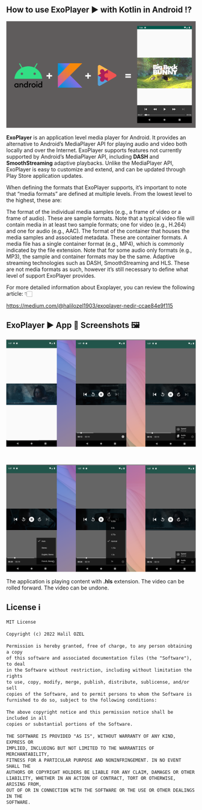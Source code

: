 ## How to use ExoPlayer ▶️ with Kotlin in Android ⁉️

![ExoPlayer](exoplayer.png)

**ExoPlayer** is an application level media player for Android. It provides an alternative to Android’s MediaPlayer API for playing audio and video both locally and over the Internet. ExoPlayer supports features not currently supported by Android’s MediaPlayer API, including **DASH** and **SmoothStreaming** adaptive playbacks. Unlike the MediaPlayer API, ExoPlayer is easy to customize and extend, and can be updated through Play Store application updates.

When defining the formats that ExoPlayer supports, it’s important to note that “media formats” are defined at multiple levels. From the lowest level to the highest, these are:

The format of the individual media samples (e.g., a frame of video or a frame of audio). These are sample formats. Note that a typical video file will contain media in at least two sample formats; one for video (e.g., H.264) and one for audio (e.g., AAC).
The format of the container that houses the media samples and associated metadata. These are container formats. A media file has a single container format (e.g., MP4), which is commonly indicated by the file extension. Note that for some audio only formats (e.g., MP3), the sample and container formats may be the same.
Adaptive streaming technologies such as DASH, SmoothStreaming and HLS. These are not media formats as such, however it’s still necessary to define what level of support ExoPlayer provides.



For more detailed information about Exoplayer, you can review the following article: 👇🏻

https://medium.com/@halilozel1903/exoplayer-nedir-ccae84e9f115

## ExoPlayer ▶️ App 📱 Screenshots 🖼

![ExoPlayer](screen_1.png)

<br>

![ExoPlayer](screen_2.png)

The application is playing content with **.hls** extension. The video can be rolled forward. The video can be undone.

## License ℹ️
```
MIT License

Copyright (c) 2022 Halil OZEL

Permission is hereby granted, free of charge, to any person obtaining a copy
of this software and associated documentation files (the "Software"), to deal
in the Software without restriction, including without limitation the rights
to use, copy, modify, merge, publish, distribute, sublicense, and/or sell
copies of the Software, and to permit persons to whom the Software is
furnished to do so, subject to the following conditions:

The above copyright notice and this permission notice shall be included in all
copies or substantial portions of the Software.

THE SOFTWARE IS PROVIDED "AS IS", WITHOUT WARRANTY OF ANY KIND, EXPRESS OR
IMPLIED, INCLUDING BUT NOT LIMITED TO THE WARRANTIES OF MERCHANTABILITY,
FITNESS FOR A PARTICULAR PURPOSE AND NONINFRINGEMENT. IN NO EVENT SHALL THE
AUTHORS OR COPYRIGHT HOLDERS BE LIABLE FOR ANY CLAIM, DAMAGES OR OTHER
LIABILITY, WHETHER IN AN ACTION OF CONTRACT, TORT OR OTHERWISE, ARISING FROM,
OUT OF OR IN CONNECTION WITH THE SOFTWARE OR THE USE OR OTHER DEALINGS IN THE
SOFTWARE.
```
